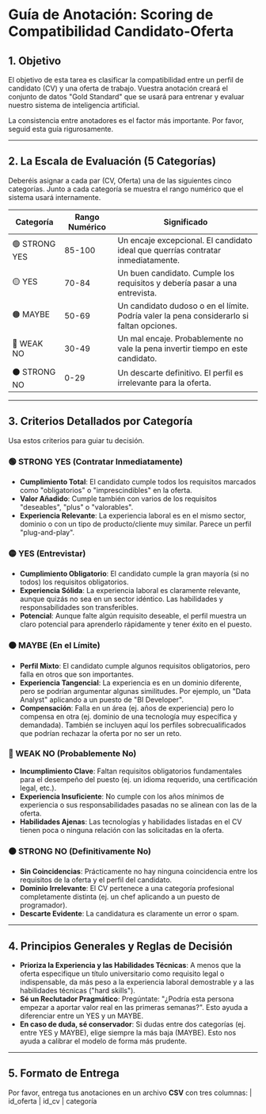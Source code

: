 # Guía de Anotación: Scoring de Compatibilidad Candidato-Oferta

## 1. Objetivo

El objetivo de esta tarea es clasificar la compatibilidad entre un perfil de candidato (CV) y una oferta de trabajo. Vuestra anotación creará el conjunto de datos "Gold Standard" que se usará para entrenar y evaluar nuestro sistema de inteligencia artificial.

La consistencia entre anotadores es el factor más importante. Por favor, seguid esta guía rigurosamente.

---

## 2. La Escala de Evaluación (5 Categorías)

Deberéis asignar a cada par (CV, Oferta) una de las siguientes cinco categorías. Junto a cada categoría se muestra el rango numérico que el sistema usará internamente.

| Categoría       | Rango Numérico | Significado                                                                 |
|-----------------|----------------|------------------------------------------------------------------------------|
| 🟢 STRONG YES   | 85-100         | Un encaje excepcional. El candidato ideal que querrías contratar inmediatamente. |
| 🟡 YES          | 70-84          | Un buen candidato. Cumple los requisitos y debería pasar a una entrevista.       |
| 🟠 MAYBE        | 50-69          | Un candidato dudoso o en el límite. Podría valer la pena considerarlo si faltan opciones. |
| 🔴 WEAK NO      | 30-49          | Un mal encaje. Probablemente no vale la pena invertir tiempo en este candidato. |
| ⚫ STRONG NO    | 0-29           | Un descarte definitivo. El perfil es irrelevante para la oferta.               |

---

## 3. Criterios Detallados por Categoría

Usa estos criterios para guiar tu decisión.

### 🟢 STRONG YES (Contratar Inmediatamente)
- **Cumplimiento Total**: El candidato cumple todos los requisitos marcados como "obligatorios" o "imprescindibles" en la oferta.
- **Valor Añadido**: Cumple también con varios de los requisitos "deseables", "plus" o "valorables".
- **Experiencia Relevante**: La experiencia laboral es en el mismo sector, dominio o con un tipo de producto/cliente muy similar. Parece un perfil "plug-and-play".

### 🟡 YES (Entrevistar)
- **Cumplimiento Obligatorio**: El candidato cumple la gran mayoría (si no todos) los requisitos obligatorios.
- **Experiencia Sólida**: La experiencia laboral es claramente relevante, aunque quizás no sea en un sector idéntico. Las habilidades y responsabilidades son transferibles.
- **Potencial**: Aunque falte algún requisito deseable, el perfil muestra un claro potencial para aprenderlo rápidamente y tener éxito en el puesto.

### 🟠 MAYBE (En el Límite)
- **Perfil Mixto**: El candidato cumple algunos requisitos obligatorios, pero falla en otros que son importantes.
- **Experiencia Tangencial**: La experiencia es en un dominio diferente, pero se podrían argumentar algunas similitudes. Por ejemplo, un "Data Analyst" aplicando a un puesto de "BI Developer".
- **Compensación**: Falla en un área (ej. años de experiencia) pero lo compensa en otra (ej. dominio de una tecnología muy específica y demandada). También se incluyen aquí los perfiles sobrecualificados que podrían rechazar la oferta por no ser un reto.

### 🔴 WEAK NO (Probablemente No)
- **Incumplimiento Clave**: Faltan requisitos obligatorios fundamentales para el desempeño del puesto (ej. un idioma requerido, una certificación legal, etc.).
- **Experiencia Insuficiente**: No cumple con los años mínimos de experiencia o sus responsabilidades pasadas no se alinean con las de la oferta.
- **Habilidades Ajenas**: Las tecnologías y habilidades listadas en el CV tienen poca o ninguna relación con las solicitadas en la oferta.

### ⚫ STRONG NO (Definitivamente No)
- **Sin Coincidencias**: Prácticamente no hay ninguna coincidencia entre los requisitos de la oferta y el perfil del candidato.
- **Dominio Irrelevante**: El CV pertenece a una categoría profesional completamente distinta (ej. un chef aplicando a un puesto de programador).
- **Descarte Evidente**: La candidatura es claramente un error o spam.

---

## 4. Principios Generales y Reglas de Decisión

- **Prioriza la Experiencia y las Habilidades Técnicas**: A menos que la oferta especifique un título universitario como requisito legal o indispensable, da más peso a la experiencia laboral demostrable y a las habilidades técnicas ("hard skills").
- **Sé un Reclutador Pragmático**: Pregúntate: "¿Podría esta persona empezar a aportar valor real en las primeras semanas?". Esto ayuda a diferenciar entre un YES y un MAYBE.
- **En caso de duda, sé conservador**: Si dudas entre dos categorías (ej. entre YES y MAYBE), elige siempre la más baja (MAYBE). Esto nos ayuda a calibrar el modelo de forma más prudente.

---

## 5. Formato de Entrega

Por favor, entrega tus anotaciones en un archivo **CSV** con tres columnas:
| id_oferta       | id_cv | categoría       